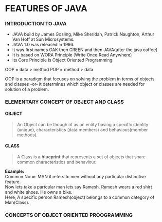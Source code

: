# FEATURES OF JAVA
### INTRODUCTION TO JAVA
- JAVA build by James Gosling, Mike Sheridan, Patrick Naughton, Arthur Van Hoff at Sun Microsystems.
- JAVA 1.0 was released in 1996.
- It was first names OAK then GREEN and then JAVA(after the java coffee)
- It is based on WORA Principle (Write Once Read Anywhere)
- Its Core Principle is Object Oriented Programming

OOP = data > method
POP = method > data

OOP is a paradigm that focuses on solving the problem in terms of objects and classes -or- it determines which object or classes are needed for solution of a problem.

### ELEMENTARY CONCEPT OF OBJECT AND CLASS

#### OBJECT
> An Object can be though of as an entity having a specific identity (unique), characteristics (data members) and behavious(member methods).  


#### CLASS
> A Class is a **blueprint** that represents a set of objects that share common characteristics and behaviour.


**Example:**  
Common Noun: MAN
it refers to men without any particular distinctive feature.   
Now lets take a partcular man lets say Ramesh. Ramesh wears a red shirt and white shoes. He owns a bike.  
Here, A specific person Ramesh(object) belongs to a common category of Man(Class).

### CONCEPTS OF OBJECT ORIENTED PROOGRAMMING

